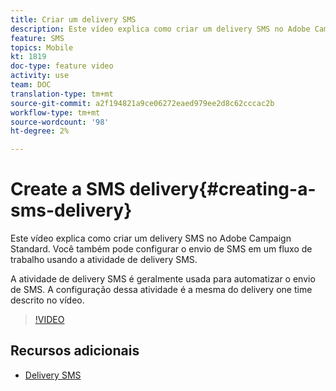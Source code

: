 ```yaml
---
title: Criar um delivery SMS
description: Este vídeo explica como criar um delivery SMS no Adobe Campaign Standard (ACS).
feature: SMS
topics: Mobile
kt: 1819
doc-type: feature video
activity: use
team: DOC
translation-type: tm+mt
source-git-commit: a2f194821a9ce06272eaed979ee2d8c62cccac2b
workflow-type: tm+mt
source-wordcount: '98'
ht-degree: 2%

---
```



# Create a SMS delivery{#creating-a-sms-delivery}

Este vídeo explica como criar um delivery SMS no Adobe Campaign Standard. Você também pode configurar o envio de SMS em um fluxo de trabalho usando a atividade de delivery SMS.

A atividade de delivery SMS é geralmente usada para automatizar o envio de SMS. A configuração dessa atividade é a mesma do delivery one time descrito no vídeo.

>[!VIDEO](https://video.tv.adobe.com/v/25265/?quality=12)

## Recursos adicionais

* [Delivery SMS](https://docs.adobe.com/content/help/en/campaign-standard/using/managing-processes-and-data/channel-activities/sms-delivery.html#configuration)
